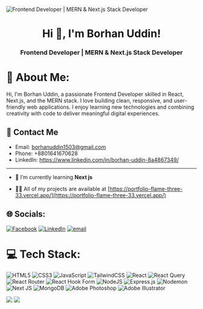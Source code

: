 
![Frontend Developer | MERN & Next.js Stack Developer](https://i.ibb.co.com/XZ2HPv3K/github-cover.png)

<h1 align="center">Hi 👋, I'm Borhan Uddin!</h1>
<h3 align="center">Frontend Developer | MERN & Next.js Stack Developer</h3>

# 💫 About Me:
Hi, I'm Borhan Uddin, a passionate Frontend Developer skilled in React, Next.js, and the MERN stack. I love building clean, responsive, and user-friendly web applications. I enjoy learning new technologies and combining creativity with code to deliver meaningful digital experiences.

## 📧 Contact Me
- Email: borhanuddin1503@gmail.com
- Phone: +8801641670628
- LinkedIn: https://www.linkedin.com/in/borhan-uddin-8a4867349/

---

- 🌱 I’m currently learning **Next js**

- 👨‍💻 All of my projects are available at [https://portfolio-flame-three-33.vercel.app/](https://portfolio-flame-three-33.vercel.app/)


## 🌐 Socials:
[![Facebook](https://img.shields.io/badge/Facebook-%231877F2.svg?logo=Facebook&logoColor=white)](https://facebook.com/borhan.uddin.tanim.2024) [![LinkedIn](https://img.shields.io/badge/LinkedIn-%230077B5.svg?logo=linkedin&logoColor=white)](https://linkedin.com/in/borhan-uddin-8a4867349) [![email](https://img.shields.io/badge/Email-D14836?logo=gmail&logoColor=white)](mailto:borhanuddin1503@gmail.com) 

# 💻 Tech Stack:
![HTML5](https://img.shields.io/badge/html5-%23E34F26.svg?style=for-the-badge&logo=html5&logoColor=white) ![CSS3](https://img.shields.io/badge/css3-%231572B6.svg?style=for-the-badge&logo=css3&logoColor=white) ![JavaScript](https://img.shields.io/badge/javascript-%23323330.svg?style=for-the-badge&logo=javascript&logoColor=%23F7DF1E) ![TailwindCSS](https://img.shields.io/badge/tailwindcss-%2338B2AC.svg?style=for-the-badge&logo=tailwind-css&logoColor=white) ![React](https://img.shields.io/badge/react-%2320232a.svg?style=for-the-badge&logo=react&logoColor=%2361DAFB) ![React Query](https://img.shields.io/badge/-React%20Query-FF4154?style=for-the-badge&logo=react%20query&logoColor=white) ![React Router](https://img.shields.io/badge/React_Router-CA4245?style=for-the-badge&logo=react-router&logoColor=white) ![React Hook Form](https://img.shields.io/badge/React%20Hook%20Form-%23EC5990.svg?style=for-the-badge&logo=reacthookform&logoColor=white) ![NodeJS](https://img.shields.io/badge/node.js-6DA55F?style=for-the-badge&logo=node.js&logoColor=white) ![Express.js](https://img.shields.io/badge/express.js-%23404d59.svg?style=for-the-badge&logo=express&logoColor=%2361DAFB) ![Nodemon](https://img.shields.io/badge/NODEMON-%23323330.svg?style=for-the-badge&logo=nodemon&logoColor=%BBDEAD) ![Next JS](https://img.shields.io/badge/Next-black?style=for-the-badge&logo=next.js&logoColor=white) ![MongoDB](https://img.shields.io/badge/MongoDB-%234ea94b.svg?style=for-the-badge&logo=mongodb&logoColor=white) ![Adobe Photoshop](https://img.shields.io/badge/adobe%20photoshop-%2331A8FF.svg?style=for-the-badge&logo=adobe%20photoshop&logoColor=white) ![Adobe Illustrator](https://img.shields.io/badge/adobe%20illustrator-%23FF9A00.svg?style=for-the-badge&logo=adobe%20illustrator&logoColor=white)

![](https://nirzak-streak-stats.vercel.app/?user=borhanuddin1503&theme=dark&hide_border=false)
![](https://github-readme-stats.vercel.app/api/top-langs/?username=borhanuddin1503&theme=dark&hide_border=false&include_all_commits=false&count_private=false&layout=compact)

